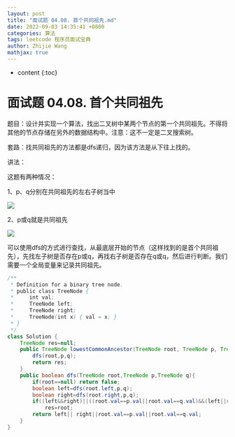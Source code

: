 ```yaml
---
layout: post
title: "面试题 04.08. 首个共同祖先.md"
date: 2022-09-03 14:35:41 +0800
categories: 算法
tags: leetcode 程序员面试宝典
author: Zhijie Wang
mathjax: true
---
```



* content
{:toc}














# 面试题 04.08. 首个共同祖先

题目：设计并实现一个算法，找出二叉树中某两个节点的第一个共同祖先。不得将其他的节点存储在另外的数据结构中。注意：这不一定是二叉搜索树。

套路：找共同祖先的方法都是dfs递归，因为该方法是从下往上找的。

讲法：

这题有两种情况：

1、p、q分别在共同祖先的左右子树当中

![](D:/下载/youdaonote-pull-master/youdaonote-pull-master/youdaonote/youdaonote-images/WEBRESOURCE3229a07ee367f201e7bc683f0eafeb10.png)



2、p或q就是共同祖先

![](D:/下载/youdaonote-pull-master/youdaonote-pull-master/youdaonote/youdaonote-images/WEBRESOURCE9787d020cb09181a71a4d1b3f182e067.png)

可以使用dfs的方式进行查找，从最底层开始的节点（这样找到的是首个共同祖先），先找左子树是否存在p或q，再找右子树是否存在q或q，然后进行判断。我们需要一个全局变量来记录共同祖先。

```java
/**
 * Definition for a binary tree node.
 * public class TreeNode {
 *     int val;
 *     TreeNode left;
 *     TreeNode right;
 *     TreeNode(int x) { val = x; }
 * }
 */
class Solution {
    TreeNode res=null;
    public TreeNode lowestCommonAncestor(TreeNode root, TreeNode p, TreeNode q) {
        dfs(root,p,q);
        return res;
    }
    public boolean dfs(TreeNode root,TreeNode p,TreeNode q){
        if(root==null) return false;
        boolean left=dfs(root.left,p,q);
        boolean right=dfs(root.right,p,q);
        if((left&&right)||((root.val==p.val||root.val==q.val)&&(left||right))) 
            res=root;
        return left|| right||root.val==p.val||root.val==q.val;
    }
}
```


